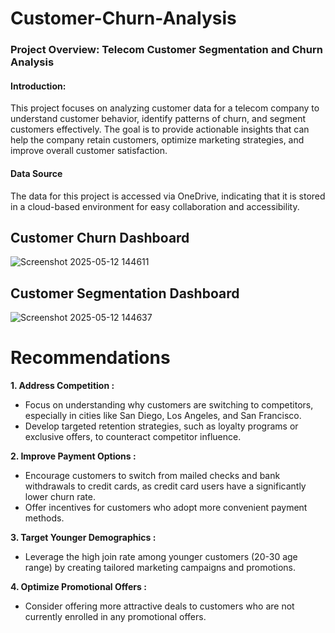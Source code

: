 # Customer-Churn-Analysis

### Project Overview: Telecom Customer Segmentation and Churn Analysis
<h4>Introduction: </h4>
This project focuses on analyzing customer data for a telecom company to understand customer behavior, identify patterns of churn, and segment customers effectively. The goal is to provide actionable insights that can help the company retain customers, optimize marketing strategies, and improve overall customer satisfaction.

<h4>Data Source</h4>
The data for this project is accessed via OneDrive, indicating that it is stored in a cloud-based environment for easy collaboration and accessibility.

## Customer Churn Dashboard
![Screenshot 2025-05-12 144611](https://github.com/user-attachments/assets/f67effe4-95c2-4fb4-bea3-69c49c58a331)


## Customer Segmentation Dashboard 
![Screenshot 2025-05-12 144637](https://github.com/user-attachments/assets/6ad2ecc1-9de2-4f14-a3e0-267cc754cb68)


# Recommendations
**1. Address Competition :**
- Focus on understanding why customers are switching to competitors, especially in cities like San Diego, Los Angeles, and San Francisco.
- Develop targeted retention strategies, such as loyalty programs or exclusive offers, to counteract competitor influence.

**2. Improve Payment Options :**
- Encourage customers to switch from mailed checks and bank withdrawals to credit cards, as credit card users have a significantly lower churn rate.
- Offer incentives for customers who adopt more convenient payment methods.

**3. Target Younger Demographics :**
- Leverage the high join rate among younger customers (20-30 age range) by creating tailored marketing campaigns and promotions.

**4. Optimize Promotional Offers :**
- Consider offering more attractive deals to customers who are not currently enrolled in any promotional offers.
